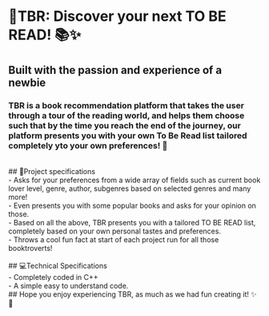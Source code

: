 # 🚀TBR: Discover your next TO BE READ! 📚✨
## Built with the passion and experience of a newbie
### TBR is a book recommendation platform that takes the user through a tour of the reading world, and helps them choose such that by the time you reach the end of the journey, our platform presents you with your own To Be Read list tailored completely yto your own preferences! 🎉
<br>
## 📝Project specifications
<br>
- Asks for your preferences from a wide array of fields such as current book lover level, genre, author, subgenres based on selected genres and many more!
<br>
- Even presents you with some popular books and asks for your opinion on those.
<br>
- Based on all the above, TBR presents you with a tailored TO BE READ list, completely based on your own personal tastes and preferences.
<br>
- Throws a cool fun fact at start of each project run for all those booktroverts!
<br>
<br>
## 💻Technical Specifications
<br>
- Completely coded in C++
<br>
- A simple easy to understand code.
<br>
## Hope you enjoy experiencing TBR, as much as we had fun creating it! ✨🎉
<br>
